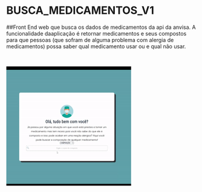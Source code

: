 # BUSCA_MEDICAMENTOS_V1
##Front End web que busca os dados de medicamentos da api da anvisa. A funcionalidade daaplicação é retornar medicamentos e seus compostos para que pessoas (que sofram de alguma problema com alergia de medicamentos) possa saber qual medicamento usar ou e qual não usar.

![]()

<p  text-align="center">
<img src="/src/assets/2.1gif.gif"  align-items="center">
</p>
